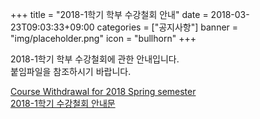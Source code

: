 +++
title = "2018-1학기 학부 수강철회 안내"
date = 2018-03-23T09:03:33+09:00
categories = ["공지사항"]
banner = "img/placeholder.png"
icon = "bullhorn"
+++

<!--more-->

2018-1학기 학부 수강철회에 관한 안내입니다.  
붙임파일을 참조하시기 바랍니다.

[Course Withdrawal for 2018 Spring semester](/atmoskor/files/Course_Withdrawal_for_2018_Spring_Semester.pdf)  
[2018-1학기 수강철회 안내문](/atmoskor/files/2018-1학기_수강철회_안내문.pdf)
